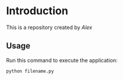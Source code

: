 # Introduction

This is a repository created by *Alex*

## Usage

Run this command to execute the application:

`python filename.py`

